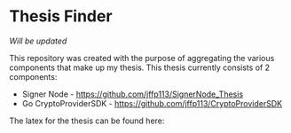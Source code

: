# Thesis Finder

*Will be updated*

This repository was created with the purpose of aggregating the various components that make up my thesis.
This thesis currently consists of 2 components:

* Signer Node - https://github.com/jffp113/SignerNode_Thesis
* Go CryptoProviderSDK - https://github.com/jffp113/CryptoProviderSDK

The latex for the thesis can be found here: 
